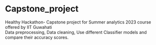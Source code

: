 # Capstone_project
Healthy Hackathon- Capstone project for Summer analytics 2023 course offered by IIT Guwahati                          
Data preprocessing, Data cleaning, Use different Classifier models and compare their accuracy scores.
